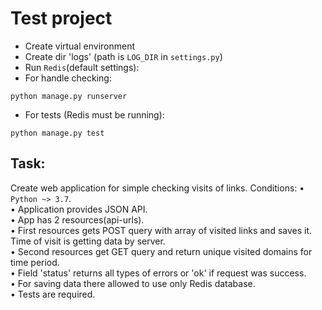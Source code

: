 Test project
=================

- Create virtual environment
- Create dir 'logs' (path is `LOG_DIR` in `settings.py`)
- Run `Redis`(default settings):
- For handle checking:
```
python manage.py runserver
```
- For tests (Redis must be running):
```
python manage.py test
```

Task:
---------------
Create web application for simple checking visits of links.
Conditions:
• `Python ~> 3.7`.  
• Application provides JSON API.  
• App has 2 resources(api-urls).  
• First resources gets POST query with array of visited links and saves it. Time of visit is getting data by server.  
• Second resources get GET query and return unique visited domains for time period.  
• Field 'status' returns all types of errors or 'ok' if request was success.  
• For saving data there allowed to use only Redis database.  
• Tests are required.  
